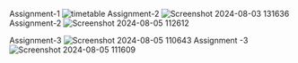 Assignment-1 ![timetable](https://github.com/user-attachments/assets/7e307acc-2680-4f1c-b028-cd4deac39504)
Assignment-2 ![Screenshot 2024-08-03 131636](https://github.com/user-attachments/assets/760930a7-a3f7-49a5-9417-d4505b1003bb)
Assignment-2 ![Screenshot 2024-08-05 112612](https://github.com/user-attachments/assets/5460e012-16fc-4114-934a-53bc81a4c7e4)

Assignment-3 ![Screenshot 2024-08-05 110643](https://github.com/user-attachments/assets/b508248b-191d-4228-a493-eeb53cda3564)
Assignment -3 ![Screenshot 2024-08-05 111609](https://github.com/user-attachments/assets/8a4be16a-ebd1-43db-87db-bdfa9c59f33e)
